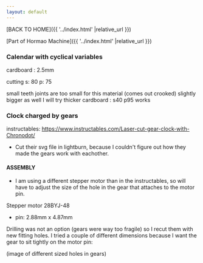```yaml
---
layout: default
---
```



[BACK TO HOME]({{ '../index.html' |relative_url }})

[Part of Hormao Machine]({{ '../index.html' |relative_url }})


### Calendar with cyclical variables

cardboard : 2.5mm

cutting
s: 80
p: 75


small teeth joints are too small for this material (comes out crooked)
slightly bigger as well
I will try thicker cardboard
: s40 p95 works



### Clock charged by gears

instructables: https://www.instructables.com/Laser-cut-gear-clock-with-Chronodot/


- Cut their svg file in lightburn, because I couldn't figure out how they made the gears work with eachother.

#### ASSEMBLY

- I am using a different stepper motor than in the instructables, so will have to adjust the size of the hole in the gear that attaches to the motor pin. 

Stepper motor 28BYJ-48
- pin: 2.88mm x 4.87mm

Drilling was not an option (gears were way too fragile) so I recut them with new fitting holes. I tried a couple of different dimensions because I want the gear to sit tightly on the motor pin:

(image of different sized holes in gears)